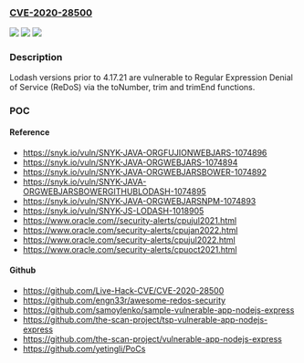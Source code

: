 ### [CVE-2020-28500](https://cve.mitre.org/cgi-bin/cvename.cgi?name=CVE-2020-28500)
![](https://img.shields.io/static/v1?label=Product&message=Lodash&color=blue)
![](https://img.shields.io/static/v1?label=Version&message=n%2Fa&color=blue)
![](https://img.shields.io/static/v1?label=Vulnerability&message=Regular%20Expression%20Denial%20of%20Service%20(ReDoS)&color=brighgreen)

### Description

Lodash versions prior to 4.17.21 are vulnerable to Regular Expression Denial of Service (ReDoS) via the toNumber, trim and trimEnd functions.

### POC

#### Reference
- https://snyk.io/vuln/SNYK-JAVA-ORGFUJIONWEBJARS-1074896
- https://snyk.io/vuln/SNYK-JAVA-ORGWEBJARS-1074894
- https://snyk.io/vuln/SNYK-JAVA-ORGWEBJARSBOWER-1074892
- https://snyk.io/vuln/SNYK-JAVA-ORGWEBJARSBOWERGITHUBLODASH-1074895
- https://snyk.io/vuln/SNYK-JAVA-ORGWEBJARSNPM-1074893
- https://snyk.io/vuln/SNYK-JS-LODASH-1018905
- https://www.oracle.com//security-alerts/cpujul2021.html
- https://www.oracle.com/security-alerts/cpujan2022.html
- https://www.oracle.com/security-alerts/cpujul2022.html
- https://www.oracle.com/security-alerts/cpuoct2021.html

#### Github
- https://github.com/Live-Hack-CVE/CVE-2020-28500
- https://github.com/engn33r/awesome-redos-security
- https://github.com/samoylenko/sample-vulnerable-app-nodejs-express
- https://github.com/the-scan-project/tsp-vulnerable-app-nodejs-express
- https://github.com/the-scan-project/vulnerable-app-nodejs-express
- https://github.com/yetingli/PoCs

